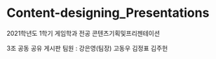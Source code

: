 # Content-designing_Presentations
2021학년도 1학기 게임학과 전공 콘텐츠기획및프리젠테이션

3조 공동 공유 게시판
팀원 : 강은영(팀장) 고동우 김정표 김주헌
